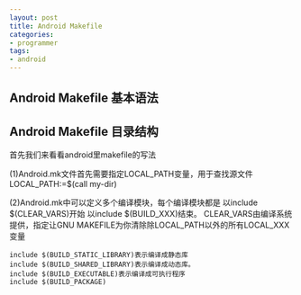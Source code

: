 ```yaml
---
layout: post
title: Android Makefile
categories:
- programmer
tags:
- android
---
```



## Android Makefile 基本语法

## Android Makefile 目录结构


首先我们来看看android里makefile的写法

(1)Android.mk文件首先需要指定LOCAL_PATH变量，用于查找源文件
	LOCAL_PATH:=$(call my-dir)


(2)Android.mk中可以定义多个编译模块，每个编译模块都是
以include $(CLEAR_VARS)开始
以include $(BUILD_XXX)结束。
	CLEAR_VARS由编译系统提供，指定让GNU MAKEFILE为你清除除LOCAL_PATH以外的所有LOCAL_XXX变量

	include $(BUILD_STATIC_LIBRARY)表示编译成静态库
	include $(BUILD_SHARED_LIBRARY)表示编译成动态库。
	include $(BUILD_EXECUTABLE)表示编译成可执行程序
	include $(BUILD_PACKAGE)
	

